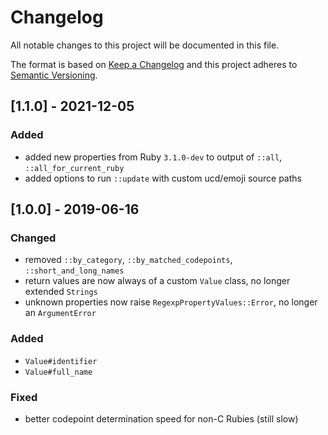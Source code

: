 # Changelog
All notable changes to this project will be documented in this file.

The format is based on [Keep a Changelog](http://keepachangelog.com/en/1.0.0/)
and this project adheres to [Semantic Versioning](http://semver.org/spec/v2.0.0.html).

## [1.1.0] - 2021-12-05

### Added
- added new properties from Ruby `3.1.0-dev` to output of `::all`, `::all_for_current_ruby`
- added options to run `::update` with custom ucd/emoji source paths

## [1.0.0] - 2019-06-16

### Changed
- removed `::by_category`, `::by_matched_codepoints`, `::short_and_long_names`
- return values are now always of a custom `Value` class, no longer extended `Strings`
- unknown properties now raise `RegexpPropertyValues::Error`, no longer an `ArgumentError`

### Added
- `Value#identifier`
- `Value#full_name`

### Fixed
- better codepoint determination speed for non-C Rubies (still slow)
